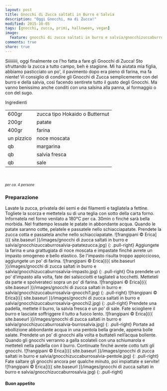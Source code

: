 ```yaml
---
layout: post
title: Gnocchi di Zucca saltati in Burro e Salvia
description: "Oggi Gnocchi, ma di Zucca!"
modified: 2015-10-05
tags: [gnocchi, zucca, primi, halloween, vegan]
image:
  feature: gnocchi di zucca saltati in burro e salvia/gnocchizuccaburrosalvia-header.jpg
comments: true
share: true
---
```


Siiiiiiiii, oggi finalmente ce l'ho fatta a fare gli Gnocchi di Zucca! Sto sfruttando la zucca a tutto campo, beh è stagione. Mi ha aiutata mia figlia, abbiamo pasticciato un po', il pavimento dopo era pieno di farina, ma fa niente! Vi consiglio di condire gli Gnocchi di Zucca semplicemente con del burro e della salvia, così facendo sentirete tutto il gusto degli Gnocchi. Ma vanno benissimo anche conditi con una salsina alla panna, al formaggio o con del sugo.


<div class="ingredients">
  <div class="ingredients-title">Ingredienti</div>
  <table>
    <tbody>
      <tr>
        <td>600gr</td>
        <td>zucca tipo Hokaido o Butternut</td>
      </tr>
      <tr>
        <td>200gr</td>
        <td>patate</td>
      </tr>
      <tr>
        <td>400gr</td>
        <td>farina</td>
      </tr>
      <tr>
        <td>un pizzico</td>
        <td>noce moscata</td>
      </tr>
      <tr>
        <td>qb</td>
        <td>margarina</td>      
      </tr>
      <tr>
        <td>qb</td>
        <td>salvia fresca</td>
      </tr>
      <tr>
        <td>qb</td>
        <td>sale</td>          
      </tr>
    </tbody>
  </table>
  <br></br>
  <i class="pull-right" style="font-size: 80%;">per ca. 4 persone</i>
</div>


<h3>
  <font color="grey">
    <i class="icon-cogs"></i>
  </font> Preparazione
</h3>

Lavate la zucca, privatela dei semi e dei filamenti e tagliatela a fettine. Togliete la scorza e mettetela su di una teglia con sotto della carta forno. Infornatela nel forno venilato a 180°C per ca. 30min o finché sarà bella morbida. Nel frattempo lessate le patate in abbondante acqua. Quando le patate saranno cotte, pelatele e passatele nello schiacciapatate. Prendete la zucca cotta e passatela anche nello schiacciapatate.
![frangipani © Erica]({{ site.baseurl }}/images/gnocchi di zucca saltati in burro e salvia/gnocchizuccaburrosalvia-patatezucca.jpg)
{: .pull-right}
Aggiungete la farina e una grattugiata di noce moscata e impastate finché avrete un impasto omogeneo e bello elastico. Se l'impasto risulta troppo appiccicoso, aggiungete un po' di farina.
![frangipani © Erica]({{ site.baseurl }}/images/gnocchi di zucca saltati in burro e salvia/gnocchizuccaburrosalvia-impasto.jpg)
{: .pull-right}
Ora prendete un po’ d’impasto alla volta, fate dei salsicciotti e tagliateli a tocchetti. Metteteli da parte e spolverateci sopra un po’ di farina. 
![frangipani © Erica]({{ site.baseurl }}/images/gnocchi di zucca saltati in burro e salvia/gnocchizuccaburrosalvia-gnocchi1.jpg)
{: .pull-right}
![frangipani © Erica]({{ site.baseurl }}/images/gnocchi di zucca saltati in burro e salvia/gnocchizuccaburrosalvia-gnocchi2.jpg)
{: .pull-right}
Prendete una padella, mettete il burro, la salvia fresca e un po' di sale. Fate sciogliere il burro e lasciate soffriggere il tutto a fuoco lento.
![frangipani © Erica]({{ site.baseurl }}/images/gnocchi di zucca saltati in burro e salvia/gnocchizuccaburrosalvia-burrosalvia.jpg)
{: .pull-right}
Portate ad ebollizione abbondante acqua in una pentola bella grande, appena bolle salate. Prendete un po’ di gnocchi alla volta e buttateli nell’acqua bollente. Quando gli gnocchi verranno a galla scolateli con una schiumarola e metteteli nella padella con il burro. Continuate finché avrete cotto tutti gli gnocchi.
![frangipani © Erica]({{ site.baseurl }}/images/gnocchi di zucca saltati in burro e salvia/gnocchizuccaburrosalvia-pentole.jpg)
{: .pull-right}
Fate saltare gli gnocchi ancora per qualche minuto, poi impiattate e servite!
![frangipani © Erica]({{ site.baseurl }}/images/gnocchi di zucca saltati in burro e salvia/gnocchizuccaburrosalvia.jpg)
{: .pull-right}

<h4>Buon appetito
  <font color="red">
    <i class="icon-smile"></i>
  </font>
</h4>
